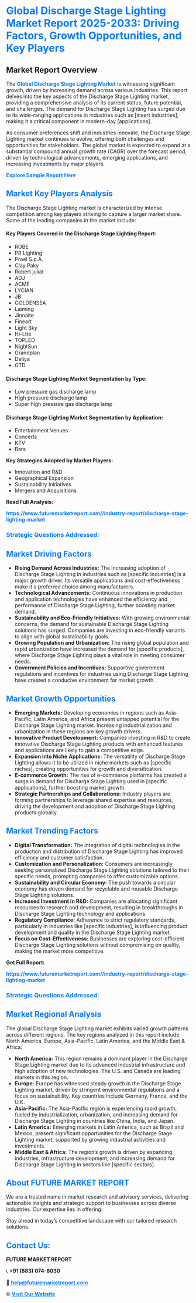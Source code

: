 <h1 style="color: #007BFF;">Global Discharge Stage Lighting Market Report 2025-2033: Driving Factors, Growth Opportunities, and Key Players</h1>

<section id="overview">
<h2>Market Report Overview</h2>
<p>The <a href="https://www.futuremarketreport.com//industry-report/discharge-stage-lighting-market" style="color: #007BFF; text-decoration: none;"><strong>Global Discharge Stage Lighting Market</strong></a> is witnessing significant growth, driven by increasing demand across various industries. This report delves into the key aspects of the Discharge Stage Lighting market, providing a comprehensive analysis of its current status, future potential, and challenges. The demand for Discharge Stage Lighting has surged due to its wide-ranging applications in industries such as [insert industries], making it a critical component in modern-day [applications].</p>
<p>As consumer preferences shift and industries innovate, the Discharge Stage Lighting market continues to evolve, offering both challenges and opportunities for stakeholders. The global market is expected to expand at a substantial compound annual growth rate (CAGR) over the forecast period, driven by technological advancements, emerging applications, and increasing investments by major players.</p>
</section>

<section id="overview">
<p><a href="https://www.futuremarketreport.com//request-sample/reportId=76383" style="color: #007BFF; text-decoration: none;"><strong>Explore Sample Report Here</strong></a></p>
</section>

<section id="key-players">
<h2 style="color: #007BFF;">Market Key Players Analysis</h2>
<p>The Discharge Stage Lighting market is characterized by intense competition among key players striving to capture a larger market share. Some of the leading companies in the market include:</p>
<h4>Key Players Covered in the Discharge Stage Lighting Report:</h4>
<ul><li>ROBE</li><li>PR Lighting</li><li>Proel S.p.A.</li><li>Clay Paky</li><li>Robert juliat</li><li>ADJ</li><li>ACME</li><li>LYCIAN</li><li>JB</li><li>GOLDENSEA</li><li>Laiming</li><li>Jinnaite</li><li>Fineart</li><li>Light Sky</li><li>Hi-Ltte</li><li>TOPLED</li><li>NightSun</li><li>Grandplan</li><li>Deliya</li><li>GTD</li></ul>
<h4>Discharge Stage Lighting Market Segmentation by Type:</h4>
<ul><li>Low pressure gas discharge lamp</li><li>High pressure discharge lamp</li><li>Super high pressure gas discharge lamp</li></ul>

<h4>Discharge Stage Lighting Market Segmentation by Application:</h4>
<ul><li>Entertainment Venues</li><li>Concerts</li><li>KTV</li><li>Bars</li></ul>
<p><strong>Key Strategies Adopted by Market Players:</strong></p>
<ul>
<li>Innovation and R&D</li>
<li>Geographical Expansion</li>
<li>Sustainability Initiatives</li>
<li>Mergers and Acquisitions</li>
</ul>
</section>

<section>
<p><strong>Read Full Analysis: </strong></p><a href="https://www.futuremarketreport.com//industry-report/discharge-stage-lighting-market" style="color: #007BFF; text-decoration: none;"><strong>https://www.futuremarketreport.com//industry-report/discharge-stage-lighting-market</strong></a>
<h3 style="color: #007BFF;">Strategic Questions Addressed:</h3>
</section>

<section id="driving-factors">
<h2 style="color: #007BFF;">Market Driving Factors</h2>
<ul>
<li><strong>Rising Demand Across Industries:</strong> The increasing adoption of Discharge Stage Lighting in industries such as [specific industries] is a major growth driver. Its versatile applications and cost-effectiveness make it a preferred choice among manufacturers.</li>
<li><strong>Technological Advancements:</strong> Continuous innovations in production and application technologies have enhanced the efficiency and performance of Discharge Stage Lighting, further boosting market demand.</li>
<li><strong>Sustainability and Eco-Friendly Initiatives:</strong> With growing environmental concerns, the demand for sustainable Discharge Stage Lighting solutions has surged. Companies are investing in eco-friendly variants to align with global sustainability goals.</li>
<li><strong>Growing Population and Urbanization:</strong> The rising global population and rapid urbanization have increased the demand for [specific products], where Discharge Stage Lighting plays a vital role in meeting consumer needs.</li>
<li><strong>Government Policies and Incentives:</strong> Supportive government regulations and incentives for industries using Discharge Stage Lighting have created a conducive environment for market growth.</li>
</ul>
</section>

<section id="growth-opportunities">
<h2 style="color: #007BFF;">Market Growth Opportunities</h2>
<ul>
<li><strong>Emerging Markets:</strong> Developing economies in regions such as Asia-Pacific, Latin America, and Africa present untapped potential for the Discharge Stage Lighting market. Increasing industrialization and urbanization in these regions are key growth drivers.</li>
<li><strong>Innovative Product Development:</strong> Companies investing in R&D to create innovative Discharge Stage Lighting products with enhanced features and applications are likely to gain a competitive edge.</li>
<li><strong>Expansion into Niche Applications:</strong> The versatility of Discharge Stage Lighting allows it to be utilized in niche markets such as [specific niches], creating opportunities for growth and diversification.</li>
<li><strong>E-commerce Growth:</strong> The rise of e-commerce platforms has created a surge in demand for Discharge Stage Lighting used in [specific applications], further boosting market growth.</li>
<li><strong>Strategic Partnerships and Collaborations:</strong> Industry players are forming partnerships to leverage shared expertise and resources, driving the development and adoption of Discharge Stage Lighting products globally.</li>
</ul>
</section>

<section id="trending-factors">
<h2 style="color: #007BFF;">Market Trending Factors</h2>
<ul>
<li><strong>Digital Transformation:</strong> The integration of digital technologies in the production and distribution of Discharge Stage Lighting has improved efficiency and customer satisfaction.</li>
<li><strong>Customization and Personalization:</strong> Consumers are increasingly seeking personalized Discharge Stage Lighting solutions tailored to their specific needs, prompting companies to offer customizable options.</li>
<li><strong>Sustainability and Circular Economy:</strong> The push towards a circular economy has driven demand for recyclable and reusable Discharge Stage Lighting solutions.</li>
<li><strong>Increased Investment in R&D:</strong> Companies are allocating significant resources to research and development, resulting in breakthroughs in Discharge Stage Lighting technology and applications.</li>
<li><strong>Regulatory Compliance:</strong> Adherence to strict regulatory standards, particularly in industries like [specific industries], is influencing product development and quality in the Discharge Stage Lighting market.</li>
<li><strong>Focus on Cost-Effectiveness:</strong> Businesses are exploring cost-efficient Discharge Stage Lighting solutions without compromising on quality, making the market more competitive.</li>
</ul>
</section>

<section>
<p><strong>Get Full Report: </strong></p><a href="https://www.futuremarketreport.com//industry-report/discharge-stage-lighting-market" style="color: #007BFF; text-decoration: none;"><strong>https://www.futuremarketreport.com//industry-report/discharge-stage-lighting-market</strong></a>
<h3 style="color: #007BFF;">Strategic Questions Addressed:</h3>
</section>


<section id="regional-analysis">
<h2 style="color: #007BFF;">Market Regional Analysis</h2>
<p>The global Discharge Stage Lighting market exhibits varied growth patterns across different regions. The key regions analyzed in this report include North America, Europe, Asia-Pacific, Latin America, and the Middle East & Africa:</p>
<ul>
<li><strong>North America:</strong> This region remains a dominant player in the Discharge Stage Lighting market due to its advanced industrial infrastructure and high adoption of new technologies. The U.S. and Canada are leading markets in this region.</li>
<li><strong>Europe:</strong> Europe has witnessed steady growth in the Discharge Stage Lighting market, driven by stringent environmental regulations and a focus on sustainability. Key countries include Germany, France, and the U.K.</li>
<li><strong>Asia-Pacific:</strong> The Asia-Pacific region is experiencing rapid growth, fueled by industrialization, urbanization, and increasing demand for Discharge Stage Lighting in countries like China, India, and Japan.</li>
<li><strong>Latin America:</strong> Emerging markets in Latin America, such as Brazil and Mexico, present significant opportunities for the Discharge Stage Lighting market, supported by growing industrial activities and investments.</li>
<li><strong>Middle East & Africa:</strong> The region’s growth is driven by expanding industries, infrastructure development, and increasing demand for Discharge Stage Lighting in sectors like [specific sectors].</li>
</ul>
</section>

<footer>
<h2 style="color: #007BFF;">About FUTURE MARKET REPORT</h2>
<p>We are a trusted name in market research and advisory services, delivering actionable insights and strategic support to businesses across diverse industries. Our expertise lies in offering:</p>

<p>Stay ahead in today’s competitive landscape with our tailored research solutions.</p>

<h2 style="color: #007BFF;">Contact Us:</h2>
<p><strong>FUTURE MARKET REPORT</strong></p>
<p>📞 <strong>+91 (883) 074-8030</strong></p>
<p>📧 <strong><a href="mailto:help@futuremarketreport.com" style="color: #007BFF;">help@futuremarketreport.com</a></strong></p>
<p>🌐 <strong><a href="https://www.futuremarketreport.com/" style="color: #007BFF;">Visit Our Website</a></strong></p>
</footer>